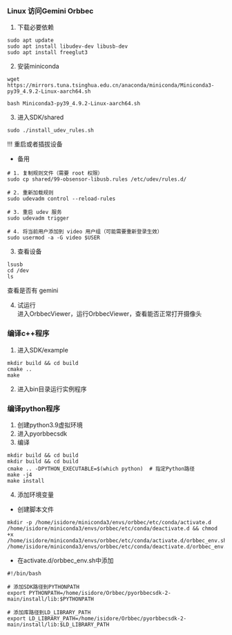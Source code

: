 
### Linux 访问Gemini Orbbec

1. 下载必要依赖
```
sudo apt update
sudo apt install libudev-dev libusb-dev
sudo apt install freeglut3
```

2. 安装miniconda
``` 
wget https://mirrors.tuna.tsinghua.edu.cn/anaconda/miniconda/Miniconda3-py39_4.9.2-Linux-aarch64.sh

bash Miniconda3-py39_4.9.2-Linux-aarch64.sh
```

3.  进入SDK/shared
```
sudo ./install_udev_rules.sh
```
!!! 重启或者插拔设备

- 备用
```
# 1. 复制规则文件（需要 root 权限）
sudo cp shared/99-obsensor-libusb.rules /etc/udev/rules.d/

# 2. 重新加载规则
sudo udevadm control --reload-rules

# 3. 重启 udev 服务
sudo udevadm trigger

# 4. 将当前用户添加到 video 用户组（可能需要重新登录生效）
sudo usermod -a -G video $USER
```


3. 查看设备
```
lsusb
cd /dev
ls
```
查看是否有 gemini


4. 试运行</br>
进入OrbbecViewer，运行OrbbecViewer，查看能否正常打开摄像头

### 编译c++程序

1. 进入SDK/example
```
mkdir build && cd build
cmake ..
make
```
2. 进入bin目录运行实例程序

### 编译python程序

1. 创建python3.9虚拟环境
2. 进入pyorbbecsdk 
3. 编译
```
mkdir build && cd build
mkdir build && cd build
cmake .. -DPYTHON_EXECUTABLE=$(which python)  # 指定Python路径
make -j4
make install
```
4. 添加环境变量

-  创建脚本文件
```
mkdir -p /home/isidore/miniconda3/envs/orbbec/etc/conda/activate.d /home/isidore/miniconda3/envs/orbbec/etc/conda/deactivate.d && chmod +x /home/isidore/miniconda3/envs/orbbec/etc/conda/activate.d/orbbec_env.sh /home/isidore/miniconda3/envs/orbbec/etc/conda/deactivate.d/orbbec_env.sh
```

- 在activate.d/orbbec_env.sh中添加
```
#!/bin/bash

# 添加SDK路径到PYTHONPATH
export PYTHONPATH=/home/isidore/Orbbec/pyorbbecsdk-2-main/install/lib:$PYTHONPATH

# 添加库路径到LD_LIBRARY_PATH
export LD_LIBRARY_PATH=/home/isidore/Orbbec/pyorbbecsdk-2-main/install/lib:$LD_LIBRARY_PATH
```